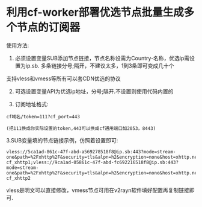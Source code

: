 # 利用cf-worker部署优选节点批量生成多个节点的订阅器

使用方法:

1. 必须设置变量SUB添加节点链接，节点名称设需为Country-名称，优选ip需设置为ip.sb. 多条链接分号;隔开，不建议太多，1到3条即可变成几十个

支持vless和vmess等所有可以套CDN优选的协议

2. 可选设置变量API为优选ip地址，分号;隔开.不设置则使用代码内置的
      
3. 订阅地址格式:
```
cf域名/token=111?cf_port=443

(把111换成你实际设置的token,443可以换成cf通用端口如2053，8443)
```

3.SUB变量填的节点链接示例，仿照着设置即可:
```
vless://5ca1ad-861c-47f-abd-a569278518f8@ip.sb:443?mode=stream-one&path=%2Fxhttp%2F&security=tls&alpn=h2&encryption=none&host=xhttp.nez.com&fp=chrome&type=xhttp&sni=xhttp.nez.com#Country-cf_xhttp1;vless://9ca1ad-05861c-47f-abd-fc692216518f8@ip.sb:443?mode=stream-one&path=%2Fxhttp%2F&security=tls&alpn=h2&encryption=none&host=xhttp.nez.com&fp=chrome&type=xhttp&sni=xhttp.nez.com#Country-cf_xhttp2
```
vless是明文可以直接修改，vmess节点可用在v2rayn软件填好配置再复制链接即可.

